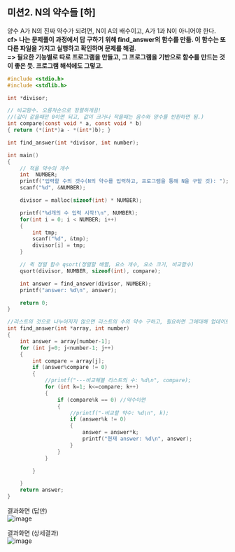 ## 미션2. N의 약수들  [하]
양수 A가 N의 진짜 약수가 되려면, N이 A의 배수이고, A가 1과 N이 아니어야 한다.     
**cf> 나는 문제풀이 과정에서 답 구하기 위해 find_answer의 함수를 만듦. 이 함수는 또 다른 파일을 가지고 실행하고 확인하며 문제를 해결.    
=> 필요한 기능별로 따로 프로그램을 만들고, 그 프로그램을 기반으로 함수를 만드는 것이 좋은 듯. 프로그램 해석에도 그렇고.**
~~~c
#include <stdio.h>
#include <stdlib.h>

int *divisor;

// 비교함수. 오름차순으로 정렬하게끔!
//(값이 같을때만 0이면 되고, 값이 크거나 작을때는 음수와 양수를 반환하면 됨.)
int compare(const void * a, const void * b)
{ return (*(int*)a - *(int*)b); }

int find_answer(int *divisor, int number);

int main()
{
    // 적을 약수의 개수
    int  NUMBER;
    printf("입력할 수의 갯수(N의 약수를 입력하고, 프로그램을 통해 N을 구할 것): ");
    scanf("%d", &NUMBER);

    divisor = malloc(sizeof(int) * NUMBER);

    printf("%d개의 수 입력 시작!\n", NUMBER);
    for(int i = 0; i < NUMBER; i++)
    {
        int tmp;
        scanf("%d", &tmp);
        divisor[i] = tmp;
    }

    // 퀵 정렬 함수 qsort(정렬할 배열, 요소 개수, 요소 크기, 비교함수)
    qsort(divisor, NUMBER, sizeof(int), compare);

    int answer = find_answer(divisor, NUMBER);
    printf("answer: %d\n", answer);

    return 0;
}

//리스트의 것으로 나누어지지 않으면 리스트의 수의 약수 구하고, 필요하면 그에대해 업데이트
int find_answer(int *array, int number)
{
    int answer = array[number-1];
    for (int j=0; j<number-1; j++)
    {
        int compare = array[j];
        if (answer%compare != 0)
        {
            //printf("---비교해볼 리스트의 수: %d\n", compare);
            for (int k=1; k<=compare; k++)
            {
                if (compare%k == 0) //약수이면
                {
                    //printf("-비교할 약수: %d\n", k);
                    if (answer%k != 0)
                    {
                        answer = answer*k;
                        printf("현재 answer: %d\n", answer);
                    }
                }
            }

        }

    }
    return answer;
}
~~~

결과화면 (답만)     
![image](https://user-images.githubusercontent.com/68533679/91279557-9a7f6a00-e7c0-11ea-8991-1ddc405ab7cc.png)

결과화면 (상세결과)     
![image](https://user-images.githubusercontent.com/68533679/91279488-82a7e600-e7c0-11ea-8c00-f9c5e9a720a7.png)



